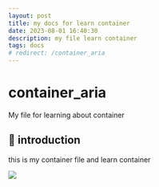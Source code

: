 ```yaml
---
layout: post
title: my docs for learn container
date: 2023-08-01 16:40:30
description: my file learn container
tags: docs
# redirect: /container_aria
---
```


# container_aria

My file for learning about container

## 🚀 introduction
this is my container file and learn container

<a href="/container_aria" alt="GO_TO_PAGE"><img src="https://img.shields.io/static/v1?style=for-the-badge&label=GO_TO_PAGE&message=ariaf.my.id/cisco_aria&color=000000"></a>
